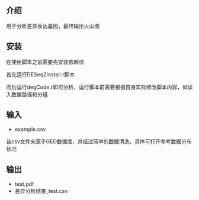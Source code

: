 ## 介绍

用于分析差异表达基因，最终输出火山图

## 安装

在使用脚本之前需要先安装依赖项

首先运行DESeq2Install.r脚本

而后运行degCode.r即可分析，运行脚本前需要根据自身实际修改脚本内容，如读入数据路径和分组

## 输入

- example.csv

该csv文件来源于GEO数据库，并经过简单的数据清洗，具体可打开参考数据分布状况

## 输出

- test.pdf
- 差异分析结果_test.csv
